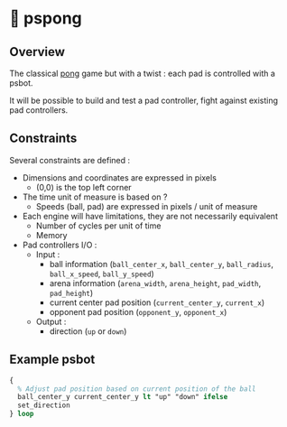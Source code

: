 # 🤖 pspong

## Overview

The classical [pong](https://en.wikipedia.org/wiki/Pong) game but with a twist : each pad is controlled with a psbot.

It will be possible to build and test a pad controller, fight against existing pad controllers.

## Constraints

Several constraints are defined :

* Dimensions and coordinates are expressed in pixels
  * (0,0) is the top left corner
* The time unit of measure is based on ?
  * Speeds (ball, pad) are expressed in pixels / unit of measure
* Each engine will have limitations, they are not necessarily equivalent
  * Number of cycles per unit of time
  * Memory
* Pad controllers I/O :
  * Input :
    * ball information (`ball_center_x`, `ball_center_y`, `ball_radius`, `ball_x_speed`, `ball_y_speed`)
    * arena information (`arena_width`, `arena_height`, `pad_width`, `pad_height`)
    * current center pad position (`current_center_y`, `current_x`)
    * opponent pad position (`opponent_y`, `opponent_x`)
  * Output :
    * direction (`up` or `down`)
   
## Example psbot

```postscript
{
  % Adjust pad position based on current position of the ball
  ball_center_y current_center_y lt "up" "down" ifelse
  set_direction
} loop
```
